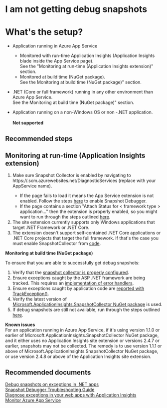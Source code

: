 <properties
    pageTitle="I am not getting debug snapshots"
    description="I am not getting debug snapshots"
    service="microsoft.insights"
    resource="components"
    authors="brahmnes"
    displayOrder="41"
    selfHelpType="generic"
    supportTopicIds="32602205"
    producePesIds="15693"
    cloudEnvironments="public"
 />
# I am not getting debug snapshots

# What's the setup?

- Application running in Azure App Service 
  - Monitored with run-time Application Insights (Application Insights blade inside the App Service page).<br>
  See the "Monitoring at run-time (Application Insights extension)" section.
  - Monitored at build time (NuGet package).<br>
  See the Monitoring at build time (NuGet package)" section.


- .NET (Core or full framework) running in any other environment than Azure App Service.<br>
See the Monitoring at build time (NuGet package)" section.

- Application running on a non-Windows OS or non -.NET application.<br>    
    **Not supported**


## **Recommended steps**

## Monitoring at run-time (Application Insights extension)

1. Make sure Snapshot Collector is enabled by navigating to https://<app-service-name>.scm.azurewebsites.net/DiagnosticServices (replace <app-service-name> with your AppService name). 
    - If the page fails to load it means the App Service extension is not enabled. Follow the steps [here](https://docs.microsoft.com/azure/application-insights/app-insights-azure-web-apps) to enable Snapshot Debugger.
    - If the page contains a section "Attach Status for < framework type > application..." then the extension is properly enabled, so you might want to run through the steps outlined [here](https://docs.microsoft.com/azure/application-insights/app-insights-snapshot-debugger#troubleshooting).
2. The site extension currently supports only Windows applications that target .NET Framework or .NET Core.
3. The extension doesn't support self-contained .NET Core applications or .NET Core projects that target the full framework. If that's the case you must enable SnapshotCollector from [code](https://docs.microsoft.com/azure/application-insights/app-insights-snapshot-debugger#configure-snapshot-collection-for-aspnet-applications).


**Monitoring at build time (NuGet package)**<br>

To ensure that you are able to successfully get debug snapshots:<br>

1. Verify that the [snapshot collector is properly configured](https://go.microsoft.com/fwlink/?linkid=848053#configure-snapshot-collection-for-aspnet-applications).
2. Ensure exceptions caught by the ASP .NET framework are being tracked. This requires an [implementation of error handlers](https://go.microsoft.com/fwlink/?linkid=867931#web-forms).
3. Ensure exceptions caught by application code are [reported with TrackException()](https://go.microsoft.com/fwlink/?linkid=867931#reporting-exceptions-explicitly).
4. Verify the latest version of [Microsoft.ApplicationInsights.SnapshotCollector NuGet package](https://www.NuGet.org/packages/Microsoft.ApplicationInsights.SnapshotCollector) is used.<br>
5. If debug snapshots are still not available, run through the steps outlined [here](https://docs.microsoft.com/azure/application-insights/app-insights-snapshot-debugger#troubleshooting).

**Known issues**<br>
For an application running in Azure App Service, if it's using version 1.1.0 or earlier of Microsoft.ApplicationInsights.SnapshotCollector NuGet package, and it either uses no Application Insights site extension or versions 2.4.7 or earlier, snapshots may not be collected. The remedy is to use version 1.1.1 or above of Microsoft.ApplicationInsights.SnapshotCollector NuGet package, or use version 2.4.8 or above of the Application Insights site extension.<br>

## **Recommended documents**

[Debug snapshots on exceptions in .NET apps](https://go.microsoft.com/fwlink/?linkid=848053)<br>
[Snapshot Debugger Troubleshooting Guide](https://go.microsoft.com/fwlink/?linkid=867932)<br>
[Diagnose exceptions in your web apps with Application Insights](https://go.microsoft.com/fwlink/?linkid=867931)<br>
[Monitor Azure App Service](https://docs.microsoft.com/azure/application-insights/app-insights-azure-web-apps)

